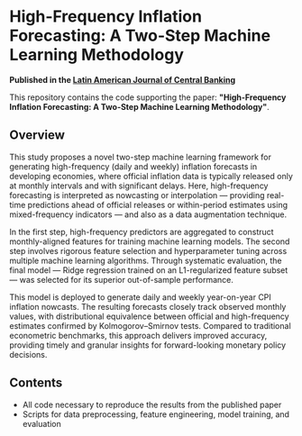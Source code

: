 # High-Frequency Inflation Forecasting: A Two-Step Machine Learning Methodology

**Published in the [Latin American Journal of Central Banking](https://www.sciencedirect.com/science/article/pii/S2666143825000109)**

This repository contains the code supporting the paper:
**"High-Frequency Inflation Forecasting: A Two-Step Machine Learning Methodology"**.

## Overview

This study proposes a novel two-step machine learning framework for generating high-frequency (daily and weekly) inflation forecasts in developing economies, where official inflation data is typically released only at monthly intervals and with significant delays. Here, high-frequency forecasting is interpreted as nowcasting or interpolation — providing real-time predictions ahead of official releases or within-period estimates using mixed-frequency indicators — and also as a data augmentation technique.

In the first step, high-frequency predictors are aggregated to construct monthly-aligned features for training machine learning models. The second step involves rigorous feature selection and hyperparameter tuning across multiple machine learning algorithms. Through systematic evaluation, the final model — Ridge regression trained on an L1-regularized feature subset — was selected for its superior out-of-sample performance.

This model is deployed to generate daily and weekly year-on-year CPI inflation nowcasts. The resulting forecasts closely track observed monthly values, with distributional equivalence between official and high-frequency estimates confirmed by Kolmogorov–Smirnov tests. Compared to traditional econometric benchmarks, this approach delivers improved accuracy, providing timely and granular insights for forward-looking monetary policy decisions.

## Contents

* All code necessary to reproduce the results from the published paper
* Scripts for data preprocessing, feature engineering, model training, and evaluation
